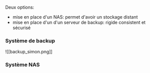 Deux options:
- mise en place d'un NAS: permet d'avoir un stockage distant 
- mise en place d'un d'un serveur de backup: rigide consistent et sécurisé

###

### Système de backup

![[backup_simon.png]]


### Système NAS

